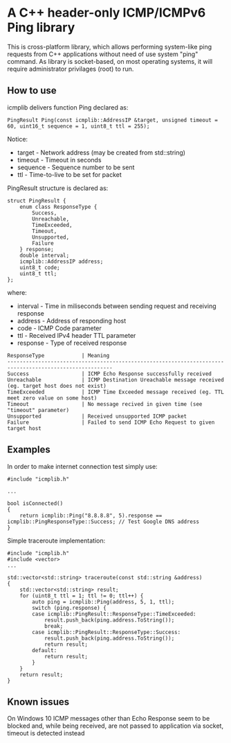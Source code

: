 # A C++ header-only ICMP/ICMPv6 Ping library

This is cross-platform library, which allows performing system-like ping requests from C++ applications without need of use system "ping" command.
As library is socket-based, on most operating systems, it will require administrator privilages (root) to run.

## How to use

icmplib delivers function Ping declared as:
```
PingResult Ping(const icmplib::AddressIP &target, unsigned timeout = 60, uint16_t sequence = 1, uint8_t ttl = 255);
```
Notice:
* target - Network address (may be created from std::string)
* timeout - Timeout in seconds
* sequence - Sequence number to be sent
* ttl - Time-to-live to be set for packet

PingResult structure is declared as:
```
struct PingResult {
    enum class ResponseType {
        Success,
        Unreachable,
        TimeExceeded,
        Timeout,
        Unsupported,
        Failure
    } response;
    double interval;
    icmplib::AddressIP address;
    uint8_t code;
    uint8_t ttl;
};
```
where:
* interval - Time in miliseconds between sending request and receiving response
* address - Address of responding host
* code - ICMP Code parameter
* ttl - Received IPv4 header TTL parameter 
* response - Type of received response

```
ResponseType            | Meaning
--------------------------------------------------------------------------------------------------------
Success                 | ICMP Echo Response successfully received
Unreachable             | ICMP Destination Ureachable message received (eg. target host does not exist)
TimeExceeded            | ICMP Time Exceeded message received (eg. TTL meet zero value on some host)
Timeout                 | No message recived in given time (see "timeout" parameter)
Unsupported             | Received unsupported ICMP packet
Failure                 | Failed to send ICMP Echo Request to given target host
```

## Examples

In order to make internet connection test simply use:
```
#include "icmplib.h"

...

bool isConnected()
{
    return icmplib::Ping("8.8.8.8", 5).response == icmplib::PingResponseType::Success; // Test Google DNS address
}
```

Simple traceroute implementation:
```
#include "icmplib.h"
#include <vector>
...

std::vector<std::string> traceroute(const std::string &address)
{
    std::vector<std::string> result;
    for (uint8_t ttl = 1; ttl != 0; ttl++) {
        auto ping = icmplib::Ping(address, 5, 1, ttl);
        switch (ping.response) {
        case icmplib::PingResult::ResponseType::TimeExceeded:
            result.push_back(ping.address.ToString());
            break;
        case icmplib::PingResult::ResponseType::Success:
            result.push_back(ping.address.ToString());
            return result;
        default:
            return result;
        }
    }
    return result;
}
```

## Known issues

On Windows 10 ICMP messages other than Echo Response seem to be blocked and, while being received, are not passed to application via socket, timeout is detected instead
